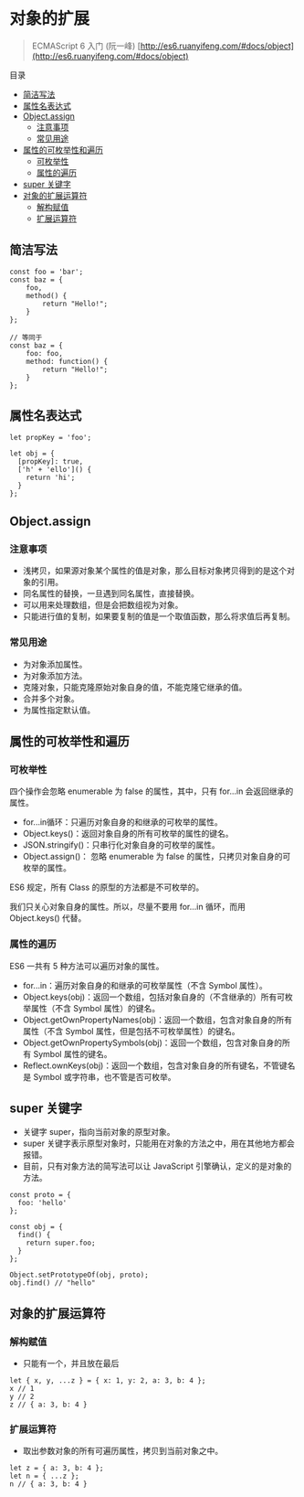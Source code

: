 # 对象的扩展

> ECMAScript 6 入门 (阮一峰) [http://es6.ruanyifeng.com/#docs/object](http://es6.ruanyifeng.com/#docs/object)

目录

- [简洁写法](#简洁写法)
- [属性名表达式](#属性名表达式)
- [Object.assign](#objectassign)
    - [注意事项](#注意事项)
    - [常见用途](#常见用途)
- [属性的可枚举性和遍历](#属性的可枚举性和遍历)
    - [可枚举性](#可枚举性)
    - [属性的遍历](#属性的遍历)
- [super 关键字](#super-关键字)
- [对象的扩展运算符](#对象的扩展运算符)
    - [解构赋值](#解构赋值)
    - [扩展运算符](#扩展运算符)

## 简洁写法

```
const foo = 'bar';
const baz = {
    foo,
    method() {
        return "Hello!";
    }
};

// 等同于
const baz = {
    foo: foo,
    method: function() {
        return "Hello!";
    }
};
```

## 属性名表达式

```
let propKey = 'foo';

let obj = {
  [propKey]: true,
  ['h' + 'ello']() {
    return 'hi';
  }
};
```

## Object.assign

### 注意事项

- 浅拷贝，如果源对象某个属性的值是对象，那么目标对象拷贝得到的是这个对象的引用。
- 同名属性的替换，一旦遇到同名属性，直接替换。
- 可以用来处理数组，但是会把数组视为对象。
- 只能进行值的复制，如果要复制的值是一个取值函数，那么将求值后再复制。

### 常见用途

- 为对象添加属性。
- 为对象添加方法。
- 克隆对象，只能克隆原始对象自身的值，不能克隆它继承的值。
- 合并多个对象。
- 为属性指定默认值。

## 属性的可枚举性和遍历

### 可枚举性

四个操作会忽略 enumerable 为 false 的属性，其中，只有 for...in 会返回继承的属性。

- for...in循环：只遍历对象自身的和继承的可枚举的属性。
- Object.keys()：返回对象自身的所有可枚举的属性的键名。
- JSON.stringify()：只串行化对象自身的可枚举的属性。
- Object.assign()： 忽略 enumerable 为 false 的属性，只拷贝对象自身的可枚举的属性。

ES6 规定，所有 Class 的原型的方法都是不可枚举的。

我们只关心对象自身的属性。所以，尽量不要用 for...in 循环，而用 Object.keys() 代替。

### 属性的遍历

ES6 一共有 5 种方法可以遍历对象的属性。

- for...in：遍历对象自身的和继承的可枚举属性（不含 Symbol 属性）。
- Object.keys(obj)：返回一个数组，包括对象自身的（不含继承的）所有可枚举属性（不含 Symbol 属性）的键名。
- Object.getOwnPropertyNames(obj)：返回一个数组，包含对象自身的所有属性（不含 Symbol 属性，但是包括不可枚举属性）的键名。
- Object.getOwnPropertySymbols(obj)：返回一个数组，包含对象自身的所有 Symbol 属性的键名。
- Reflect.ownKeys(obj)：返回一个数组，包含对象自身的所有键名，不管键名是 Symbol 或字符串，也不管是否可枚举。

## super 关键字

- 关键字 super，指向当前对象的原型对象。
- super 关键字表示原型对象时，只能用在对象的方法之中，用在其他地方都会报错。
- 目前，只有对象方法的简写法可以让 JavaScript 引擎确认，定义的是对象的方法。

```
const proto = {
  foo: 'hello'
};

const obj = {
  find() {
    return super.foo;
  }
};

Object.setPrototypeOf(obj, proto);
obj.find() // "hello"
```

## 对象的扩展运算符

### 解构赋值

- 只能有一个，并且放在最后

```
let { x, y, ...z } = { x: 1, y: 2, a: 3, b: 4 };
x // 1
y // 2
z // { a: 3, b: 4 }
```

### 扩展运算符

- 取出参数对象的所有可遍历属性，拷贝到当前对象之中。

```
let z = { a: 3, b: 4 };
let n = { ...z };
n // { a: 3, b: 4 }
```